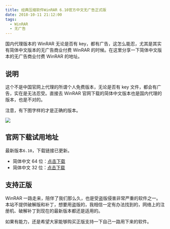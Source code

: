 ```yaml
---
title: 经典压缩软件WinRAR 6.10官方中文无广告正式版
date: 2018-10-11 21:12:00
tags:
  - WinRAR
  - 无广告
---
```


国内代理版本的 WinRAR 无论是否有 key，都有广告，这怎么能忍，尤其是其实有简体中文版本的无广告商业付费 WinRAR 的时候。在这里分享一下简体中文版本的无广告商业付费 WinRAR 的地址。

<!--more-->

## 说明

这个不是中国官网上代理的所谓个人免费版本，无论是否有 key 文件，都会有广告，实在是无法忍受。直接去 WinRAR 官网下载的简体中文版本也是国内代理的版本，也是不对的。

注意，有下图字样的才是正确的版本。

![](https://img.iszy.xyz/20190318221343.png)

## 官网下载试用地址

最新版本`6.10`，下载链接已更新。

- 简体中文 64 位：[点击下载](https://www.win-rar.com/fileadmin/winrar-versions/sc/sc20220127/wrr/winrar-x64-610sc.exe)
- 简体中文 32 位：[点击下载](https://www.win-rar.com/fileadmin/winrar-versions/sc/sc20220127/wrr/winrar-x32-610sc.exe)

## 支持正版

WinRAR 一路走来，陪伴了我们那么久，也是受盗版侵害非常严重的软件之一。本站不提供破解版和补丁，想要用盗版的，我相信一定有办法找到的，网络上的注册机、破解补丁到现在的最新版本都还是适用的。

如果有能力，还是希望大家能够购买正版支持一下自己一路用下来的软件。
